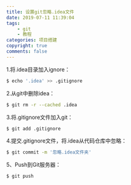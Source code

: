 ```yaml
---
title: 设置git忽略.idea文件
date: 2019-07-11 11:39:04
tags:
    - git
    - 教程
categories: 项目搭建
copyright: true
comments: false
---
```

1.将.idea目录加入ignore：
```bash
$ echo '.idea' >> .gitignore
```

2.从git中删除idea：
```bash
$ git rm -r --cached .idea
```

3.将.gitignore文件加入git：
```bash
$ git add .gitignore
```

4.提交.gitignore文件，将.idea从代码仓库中忽略：
```bash
$ git commit -m '忽略.idea文件夹'
```

5、Push到Git服务器：

```bash
$ git push
```